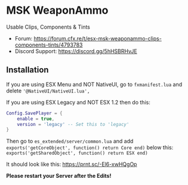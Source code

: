 # MSK WeaponAmmo
Usable Clips, Components & Tints

* Forum: https://forum.cfx.re/t/esx-msk-weaponammo-clips-components-tints/4793783
* Discord Support: https://discord.gg/5hHSBRHvJE

## Installation
If you are using ESX Menu and NOT NativeUI, go to `fxmanifest.lua` and delete `'@NativeUI/NativeUI.lua',`

If you are using ESX Legacy and NOT ESX 1.2 then do this:
```lua
Config.SavePlayer = {
	enable = true,
	version = 'legacy' -- Set this to 'legacy'
}
```
Then go to `es_extended/server/common.lua` and add `exports('getCoreObject', function() return Core end)`
below this: `exports('getSharedObject', function() return ESX end)`

It should look like this: https://prnt.sc/-El6-xwHQgOp

**Please restart your Server after the Edits!**